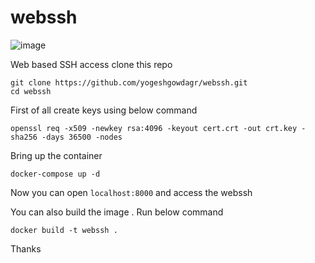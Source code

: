 # webssh

![image](https://user-images.githubusercontent.com/80840076/222836572-293aa7aa-8404-46ec-a0a3-ca69fa86b664.png)

Web based SSH access
clone this repo 
```
git clone https://github.com/yogeshgowdagr/webssh.git
cd webssh 
```
First of all create keys using below command 

```
openssl req -x509 -newkey rsa:4096 -keyout cert.crt -out crt.key -sha256 -days 36500 -nodes
```
Bring up the container 
```
docker-compose up -d 
```
Now you can open `localhost:8000` and access the webssh


You can also build the image . Run below command 
```
docker build -t webssh .
```

Thanks 
